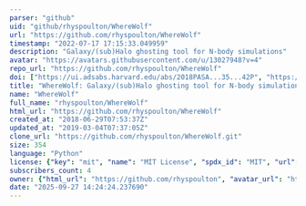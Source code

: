 ```yaml
---
parser: "github"
uid: "github/rhyspoulton/WhereWolf"
url: "https://github.com/rhyspoulton/WhereWolf"
timestamp: "2022-07-17 17:15:33.049959"
description: "Galaxy/(sub)Halo ghosting tool for N-body simulations"
avatar: "https://avatars.githubusercontent.com/u/13027948?v=4"
repo_url: "https://github.com/rhyspoulton/WhereWolf"
doi: ["https://ui.adsabs.harvard.edu/abs/2018PASA...35...42P", "https://ui.adsabs.harvard.edu/abs/2019ascl.soft11018P/abstract"]
title: "WhereWolf: Galaxy/(sub)Halo ghosting tool for N-body simulations"
name: "WhereWolf"
full_name: "rhyspoulton/WhereWolf"
html_url: "https://github.com/rhyspoulton/WhereWolf"
created_at: "2018-06-29T07:53:37Z"
updated_at: "2019-03-04T07:37:05Z"
clone_url: "https://github.com/rhyspoulton/WhereWolf.git"
size: 354
language: "Python"
license: {"key": "mit", "name": "MIT License", "spdx_id": "MIT", "url": "https://api.github.com/licenses/mit", "node_id": "MDc6TGljZW5zZTEz"}
subscribers_count: 4
owner: {"html_url": "https://github.com/rhyspoulton", "avatar_url": "https://avatars.githubusercontent.com/u/13027948?v=4", "login": "rhyspoulton", "type": "User"}
date: "2025-09-27 14:24:24.237690"
---
```

